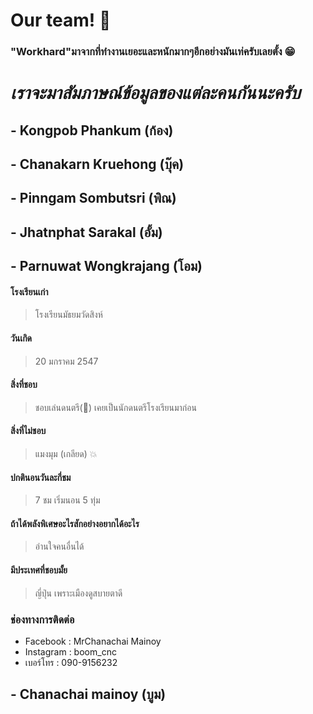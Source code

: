 # Our team! :wave:

### "Workhard"มาจากที่ทํางานเยอะและหนักมากๆอีกอย่างมันเท่ครับเลยตั้ง :grin:

# ***เราจะมาสัมภาษณ์ข้อมูลของแต่ละคนกันนะครับ***

## - Kongpob Phankum (ก้อง)

## - Chanakarn Kruehong (บุ๊ค)

## - Pinngam Sombutsri (พิณ)

## - Jhatnphat Sarakal (อั้ม)

## - Parnuwat Wongkrajang (โอม)
#### โรงเรียนเก่า
> โรงเรียนมัธยมวัดสิงห์

#### วันเกิด
> 20 มกราคม 2547

#### สิ่งที่ชอบ
> ชอบเล่นดนตรี(:guitar:) เคยเป็นนักดนตรีโรงเรียนมาก่อน

#### สิ่งที่ไม่ชอบ
> แมงมุม (เกลียด) :boom:

#### ปกตินอนวันละกี่ชม 
> 7 ชม เริ่มนอน 5 ทุ่ม

#### ถ้าได้พลังพิเศษอะไรสักอย่างอยากได้อะไร
> อ่านใจคนอื่นได้

#### มีประเทศที่ชอบมั้ย
> ญี่ปุ่น เพราะเมืองดูสบายตาดี

### ช่องทางการติดต่อ
- Facebook : MrChanachai Mainoy
- Instagram : boom_cnc
- เบอร์โทร : 090-9156232
## - Chanachai mainoy (บูม)
